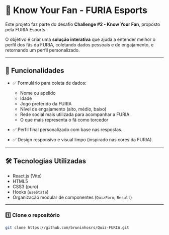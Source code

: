 # 🐺 Know Your Fan - FURIA Esports

Este projeto faz parte do desafio **Challenge #2 - Know Your Fan**, proposto pela FURIA Esports.

O objetivo é criar uma **solução interativa** que ajuda a entender melhor o perfil dos fãs da FURIA, coletando dados pessoais e de engajamento, e retornando um perfil personalizado.

---

## 📌 Funcionalidades

- ✅ Formulário para coleta de dados:
  - Nome ou apelido
  - Idade
  - Jogo preferido da FURIA
  - Nível de engajamento (alto, médio, baixo)
  - Rede social mais utilizada para acompanhar a FURIA
  - O que mais representa o fã como torcedor

- ✅ Perfil final personalizado com base nas respostas.

- ✅ Design responsivo e visual limpo (inspirado nas cores da FURIA).

---

## 🛠️ Tecnologias Utilizadas

- React.js (Vite)
- HTML5
- CSS3 (puro)
- Hooks (`useState`)
- Organização modular de componentes (`QuizForm`, `Result`)

---

### 1️⃣ Clone o repositório

```bash
git clone https://github.com/bruninhosrs/Quiz-FURIA.git
